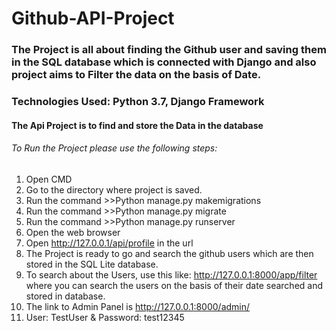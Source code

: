 # Github-API-Project
### The Project is all about finding the Github user and saving them in the SQL database which is connected with Django and also project aims to Filter the data on the basis of Date.
### Technologies Used: Python 3.7, Django Framework

#### The Api Project is to find and store the Data in the database
###### To Run the Project please use the following steps:
1. Open CMD
2. Go to the directory where project is saved.
3. Run the command >>Python manage.py makemigrations
4. Run the command >>Python manage.py migrate
5. Run the command >>Python manage.py runserver
6. Open the web browser
7. Open http://127.0.0.1/api/profile in the url
8. The Project is ready to go and search the github users which are then stored in the SQL Lite database.
9. To search about the Users, use this like: http://127.0.0.1:8000/app/filter where you can search the users on the basis of their date    searched and stored in database.
10. The link to Admin Panel is http://127.0.0.1:8000/admin/
11. User: TestUser & Password: test12345
